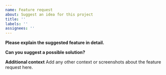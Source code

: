 ```yaml
---
name: Feature request
about: Suggest an idea for this project
title: ''
labels: ''
assignees: ''
---
```


**Please explain the suggested feature in detail.**

**Can you suggest a possible solution?**

**Additional context**
Add any other context or screenshots about the feature request here.
